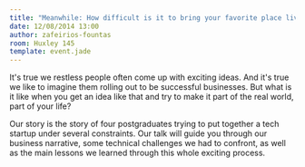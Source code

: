 ```yaml
---
title: "Meanwhile: How difficult is it to bring your favorite place live to your computer screen? The story of our tech startup."
date: 12/08/2014 13:00
author: zafeirios-fountas
room: Huxley 145
template: event.jade
---
```

It's true we restless people often come up with exciting ideas. And it's true
we like to imagine them rolling out to be successful businesses. But what is it
like when you get an idea like that and try to make it part of the real world,
part of your life?

Our story is the story of four postgraduates trying to put together a tech
startup under several constraints. Our talk will guide you through our business
narrative, some technical challenges we had to confront, as well as the main
lessons we learned through this whole exciting process.
